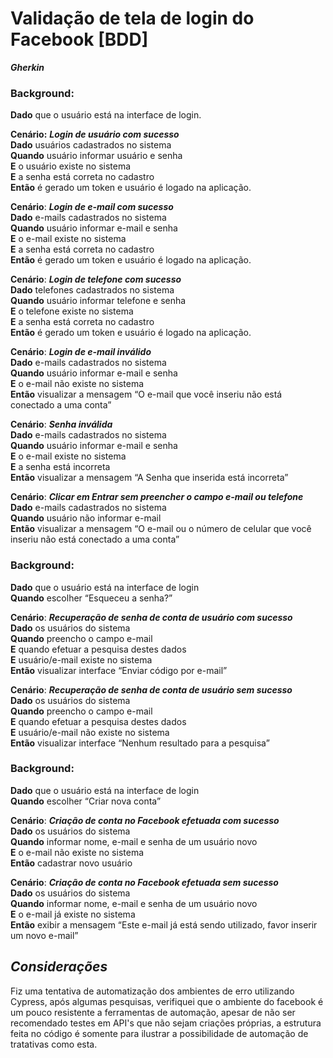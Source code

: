 # Validação de tela de login do Facebook [BDD]
***Gherkin***

### **Background**:
**Dado** que o usuário está na interface de login.

**Cenário:** ***Login de usuário com sucesso***   
**Dado** usuários cadastrados no sistema   
**Quando** usuário informar usuário e senha  
**E** o usuário existe no sistema  
**E** a senha está correta no cadastro  
**Então** é gerado um token e usuário é logado na aplicação.  


**Cenário**: ***Login de e-mail com sucesso***   
**Dado** e-mails cadastrados no sistema  
**Quando** usuário informar e-mail e senha  
**E** o e-mail existe no sistema  
**E** a senha está correta no cadastro  
**Então** é gerado um token e usuário é logado na aplicação.  

**Cenário**: ***Login de telefone com sucesso***   
**Dado** telefones cadastrados no sistema   
**Quando** usuário informar telefone e senha   
**E** o telefone existe no sistema   
**E** a senha está correta no cadastro   
**Então** é gerado um token e usuário é logado na aplicação.   



**Cenário**: ***Login de e-mail inválido***   
**Dado** e-mails cadastrados no sistema   
**Quando** usuário informar e-mail e senha   
**E** o e-mail não existe no sistema   
**Então** visualizar a mensagem “O e-mail que você inseriu não está conectado a uma conta”   

**Cenário**: ***Senha inválida***   
**Dado** e-mails cadastrados no sistema   
**Quando** usuário informar e-mail e senha   
**E** o e-mail existe no sistema   
**E** a senha está incorreta    
**Então** visualizar a mensagem “A Senha que inserida está incorreta”   

**Cenário**: ***Clicar em Entrar sem preencher o campo e-mail ou telefone***
**Dado** e-mails cadastrados no sistema   
**Quando** usuário não informar e-mail   
**Então** visualizar a mensagem “O e-mail ou o número de celular que você inseriu não está conectado a uma conta”   



### **Background:**   
**Dado** que o usuário está na interface de login   
**Quando** escolher “Esqueceu a senha?”   

**Cenário**: ***Recuperação de senha de conta de usuário com sucesso***   
**Dado** os usuários do sistema   
**Quando** preencho o campo e-mail   
**E** quando efetuar a pesquisa destes dados   
**E** usuário/e-mail existe no sistema   
**Então** visualizar interface “Enviar código por e-mail”   

**Cenário**: ***Recuperação de senha de conta de usuário sem sucesso***   
**Dado** os usuários do sistema   
**Quando** preencho o campo e-mail   
**E** quando efetuar a pesquisa destes dados   
**E** usuário/e-mail não existe no sistema   
**Então** visualizar interface “Nenhum resultado para a pesquisa”   

### **Background:**   
**Dado** que o usuário está na interface de login   
**Quando** escolher “Criar nova conta”   

**Cenário**: ***Criação de conta no Facebook efetuada com sucesso***   
**Dado** os usuários do sistema   
**Quando** informar nome, e-mail e senha de um usuário novo   
**E** o e-mail não existe no sistema   
**Então** cadastrar novo usuário   

**Cenário**: ***Criação de conta no Facebook efetuada sem sucesso***   
**Dado** os usuários do sistema   
**Quando** informar nome, e-mail e senha de um usuário novo   
**E** o e-mail já existe no sistema   
**Então** exibir a mensagem “Este e-mail já está sendo utilizado, favor inserir um novo e-mail”   

## ***Considerações***

Fiz uma tentativa de automatização dos ambientes de erro utilizando Cypress, após algumas pesquisas, verifiquei que o ambiente do facebook é um pouco resistente a ferramentas de automação, apesar de não ser recomendado testes em API's que não sejam criações próprias, a estrutura feita no código é somente para ilustrar a possibilidade de automação de tratativas como esta.
